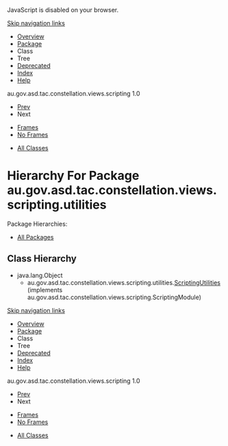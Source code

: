 <div>

JavaScript is disabled on your browser.

</div>

<div class="topNav">

<span id="navbar.top"></span>

<div class="skipNav">

[Skip navigation links](#skip.navbar.top "Skip navigation links")

</div>

<span id="navbar.top.firstrow"></span>

-   [Overview](../../../../../../../overview-summary.html)
-   [Package](package-summary.html)
-   Class
-   Tree
-   [Deprecated](../../../../../../../deprecated-list.html)
-   [Index](../../../../../../../index-all.html)
-   [Help](../../../../../../../help-doc.html)

<div class="aboutLanguage">

au.gov.asd.tac.constellation.views.scripting 1.0

</div>

</div>

<div class="subNav">

-   [Prev](../../../../../../../au/gov/asd/tac/constellation/scripting/graph/iterators/package-tree.html)
-   Next

<!-- -->

-   [Frames](../../../../../../../index.html?au/gov/asd/tac/constellation/scripting/utilities/package-tree.html)
-   [No Frames](package-tree.html)

<!-- -->

-   [All Classes](../../../../../../../allclasses-noframe.html)

<div>

</div>

<span id="skip.navbar.top"></span>

</div>

<div class="header">

# Hierarchy For Package au.gov.asd.tac.constellation.views.scripting.utilities

<span class="packageHierarchyLabel">Package Hierarchies:</span>

-   [All Packages](../../../../../../../overview-tree.html)

</div>

<div class="contentContainer">

## Class Hierarchy

-   java.lang.Object
    -   au.gov.asd.tac.constellation.views.scripting.utilities.[<span
        class="typeNameLink">ScriptingUtilities</span>](../../../../../../../au/gov/asd/tac/constellation/scripting/utilities/ScriptingUtilities.html "class in au.gov.asd.tac.constellation.views.scripting.utilities")
        (implements
        au.gov.asd.tac.constellation.views.scripting.ScriptingModule)

</div>

<div class="bottomNav">

<span id="navbar.bottom"></span>

<div class="skipNav">

[Skip navigation links](#skip.navbar.bottom "Skip navigation links")

</div>

<span id="navbar.bottom.firstrow"></span>

-   [Overview](../../../../../../../overview-summary.html)
-   [Package](package-summary.html)
-   Class
-   Tree
-   [Deprecated](../../../../../../../deprecated-list.html)
-   [Index](../../../../../../../index-all.html)
-   [Help](../../../../../../../help-doc.html)

<div class="aboutLanguage">

au.gov.asd.tac.constellation.views.scripting 1.0

</div>

</div>

<div class="subNav">

-   [Prev](../../../../../../../au/gov/asd/tac/constellation/scripting/graph/iterators/package-tree.html)
-   Next

<!-- -->

-   [Frames](../../../../../../../index.html?au/gov/asd/tac/constellation/scripting/utilities/package-tree.html)
-   [No Frames](package-tree.html)

<!-- -->

-   [All Classes](../../../../../../../allclasses-noframe.html)

<div>

</div>

<span id="skip.navbar.bottom"></span>

</div>
